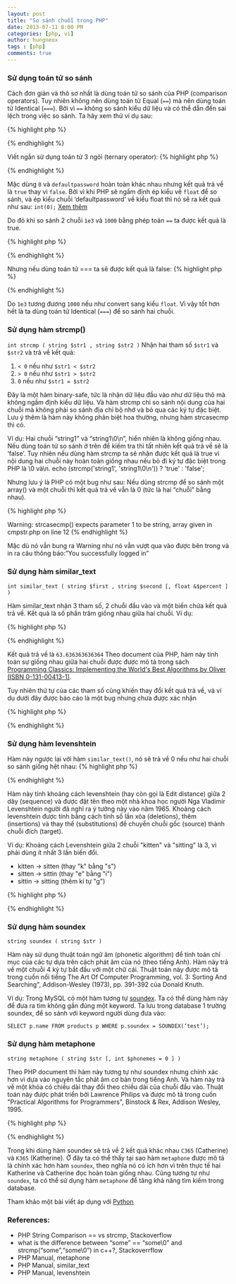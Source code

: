 ```yaml
---
layout: post
title: "So sánh chuỗi trong PHP"
date: 2013-07-11 8:00 PM
categories: [php, vi]
author: hungneox
tags : [php]
comments: true
---
```

### Sử dụng toán tử so sánh 
Cách đơn giản và thô sơ nhất là dùng toán tử so sánh của PHP (comparison operators). Tuy nhiên không nên dùng toán tử Equal (`==`) mà nên dùng toán tử Identical (`===`). Bởi vì `==` không so sánh kiểu dữ liệu và có thể dẫn đến sai lệch trong việc so sánh. Ta hãy xem thử ví dụ sau: 

{% highlight php %}
<?php
  $input = 0;
  if('defaultpassword' == $input){
   echo 'true';
  } else {
   echo 'false';
  }
?>
{% endhighlight %}  

Viết ngắn sử dụng toán tử 3 ngôi (ternary operator):
{% highlight php %} 
<?php
$input = 0;
echo ('defaultpassword' == $input) ? ‘true’ : ‘false’;
?>
{% endhighlight %}  

Mặc dùng `0` và `defaultpassword` hoàn toàn khác nhau nhưng kết quả trả về là `true` thay vì `false`. Bởi vì khi PHP sẽ ngầm định ép kiểu về `float` để so sánh, và ép kiểu chuỗi ‘defaultpassword’ về kiểu float thì nó sẽ ra kết quả như sau: `int(0);` [Xem thêm](http://php.net/manual/en/language.types.type-juggling.php)

Do đó khi so sánh 2 chuỗi `1e3` và `1000` bằng phép toán `==` ta được kết quả là true. 

{% highlight php %} 
<?php
echo ('1e3' == '1000') ? 'true' : 'false';
?>
{% endhighlight %} 

Nhưng nếu dùng toán tử === ta sẽ được kết quả là false: 
{% highlight php %} 
<?php
echo ('1e3' === '1000') ? 'true' : 'false';
?>
{% endhighlight %} 

Do `1e3` tương đương `1000` nếu như convert sang kiểu `float`. Vì vậy tốt hơn hết là ta dùng toán tử Identical (`===`) để so sánh hai chuỗi.

### Sử dụng hàm strcmp() 

`int strcmp ( string $str1 , string $str2 )`
Nhận hai tham số `$str1` và `$str2` và trả về kết quả:

1. `< 0` nếu như `$str1 < $str2`
2. `> 0` nếu như `$str1 > $str2`
2. `0` nếu như `$str1 = $str2`

Đây là một hàm binary-safe, tức là nhận dữ liệu đầu vào như dữ liệu thô mà không ngầm định kiểu dữ liệu. Và hàm strcmp chỉ so sánh nội dung của hai chuỗi mà không phải so sánh địa chỉ bộ nhớ và bỏ qua các ký tự đặc biệt. Lưu ý thêm là hàm này không phân biệt hoa thường, nhưng hàm strcasecmp thì có.

Ví dụ: Hai chuỗi “string1” và “string1\0\n”, hiển nhiên là không giống nhau. Nếu dùng toán tử so sánh ở trên để kiếm tra thì tất nhiên kết quả trả về sẽ là ‘false’. Tuy nhiên nếu dùng hàm strcmp ta sẽ nhận được kết quả là true vì nội dung hai chuỗi này hoàn toàn giống nhau nếu bỏ đi ký tự đặc biệt trong PHP là \0 và\n. 
echo (strcmp('string1', 'string1\0\n')) ? 'true' : 'false';

Nhưng lưu ý là PHP có một bug  như sau:  Nếu dùng strcmp để so sánh một array() và một chuỗi thì kết quả trả về vẫn là 0 (tức là hai “chuỗi” bằng nhau).

{% highlight php %} 
<?php
$pwd = isset($_GET[‘pwd’]) ? $_GET[‘pwd’] : '';
//tương đương $pwd = array();
 if ( strcasecmp( $pwd, 'password' ) == 0 ){
      echo 'You successfully logged in.';
}
?>
Warning: strcasecmp() expects parameter 1 to be string, array given in cmpstr.php on line 12
{% endhighlight %}

Mặc dù nó vẫn bung ra Warning như nó vẫn vượt qua vào được bên trong và in ra câu thông báo:”You successfully logged in”

### Sử dụng hàm similar_text 

`int similar_text ( string $first , string $second [, float &$percent ] )`

Hàm similar_text nhận 3 tham số, 2 chuỗi đầu vào và một biến chứa kết quả trả về. Kết quả là số phần trăm giống nhau giữa hai chuỗi. Ví dụ:

{% highlight php %} 
<?php
similar_text("Hello World","Hello Hello",$percent);
echo $percent;
?>
{% endhighlight %}

Kết quả trả về là `63.636363636364` Theo document của PHP, hàm này tính toán sự giống nhau giữa hai chuỗi được được mô tả trong sách [Programming Classics: Implementing the World's Best Algorithms by Oliver (ISBN 0-131-00413-1)](http://www.amazon.com/Programming-Classics-Implementing-Worlds-Algorithms/dp/0131004131). 

Tuy nhiên thứ tự của các tham số cũng khiến thay đổi kết quả trả về, và ví dụ dưới đây được báo cáo là một bug nhưng chưa được xác nhận 

{% highlight php %} 
<?php
echo similar_text('test','wert'); // 1
echo similar_text('wert','test'); // 2 hay
$var_1 = 'PHP IS GREAT'; 
$var_2 = 'WITH MYSQL'; 

echo similar_text($var_1, $var_2); // 3
echo similar_text($var_2, $var_1); // 2
?>
{% endhighlight %}

### Sử dụng hàm levenshtein 
Hàm này ngược lại với hàm `similar_text()`, nó sẽ trả về 0 nếu như hai chuỗi so sánh giống hệt nhau:
{% highlight php %} 
<?php 
int levenshtein ( string $str1 , string $str2 )
int levenshtein ( string $str1 , string $str2 , int $cost_ins , int $cost_rep , int $cost_del ) 
?>
{% endhighlight %}

Hàm này tính khoảng cách levenshtein (hay còn gọi là Edit distance) giữa 2 dãy (sequence) và được đặt tên theo một nhà khoa học người Nga Vladimir Levenshtein người đã nghĩ ra ý tưởng này vào năm 1965. Khoảng cách levenshtein được tính bằng cách tính số lần xóa (deletions), thêm (insertions) và thay thế (substitutions) để chuyển chuỗi gốc (source) thành chuỗi đích (target).

Ví dụ: Khoảng cách Levenshtein giữa 2 chuỗi "kitten" và "sitting" là 3, vì phải dùng ít nhất 3 lần biến đổi.

* kitten -> sitten (thay "k" bằng "s") 
* sitten -> sittin (thay "e" bằng "i") 
* sittin -> sitting (thêm kí tự "g")

{% highlight php %} 
<?php 
  echo levenshtein("kitten","sitting");//3
?>
{% endhighlight %}

### Sử dụng hàm soundex
`string soundex ( string $str )` 

Hàm này sử dụng thuật toán ngữ âm (phonetic algorithm) để tính toán chỉ mục của các tự dựa trên cách phát âm của nó (theo tiếng Anh). Hàm này trả về một chuỗi 4 ký tự bắt đầu với một chữ cái. Thuật toán này được mô tả trong cuốn nổi tiếng The Art Of Computer Programming, vol. 3: Sorting And Searching", Addison-Wesley (1973), pp. 391-392 của Donald Knuth.

Ví dụ: Trong MySQL có một hàm tương tự [soundex](http://dev.mysql.com/doc/refman/5.0/en/string-functions.html#function_soundex). Ta có thể dùng hàm này để đưa ra tìm không gần đúng một keyword. Ta lưu trong database 1 trường soundex, để so sánh với keyword người dùng đưa vào:

`SELECT p.name FROM products p WHERE p.soundex = SOUNDEX(‘test’);`

### Sử dụng hàm metaphone
`string metaphone ( string $str [, int $phonemes = 0 ] )`

Theo PHP document thì hàm này tương tự như soundex nhưng chính xác hơn vì dựa vào nguyên tắc phát âm cơ bản trong tiếng Anh. Và hàm này trả về một khóa có chiều dài thay đổi theo chiều dài của chuỗi đầu vào. Thuật toán này được phát triển bởi Lawrence Philips và được mô tả trong cuốn "Practical Algorithms for Programmers", Binstock & Rex, Addison Wesley, 1995.

{% highlight php %} 
<?php 
var_dump(metaphone('Catherine'));
var_dump(metaphone('Katherine'));
//string(5) "K0RN"
//string(5) "K0RN"
?>
{% endhighlight %}

Trong khi dùng hàm soundex sẽ trả về 2 kết quả khác nhau `C365` (Catherine) và `K365` (Katherine). Ở đây ta có thể thấy tại sao hàm `metaphone` được mô tả là chính xác hơn hàm `soundex`, theo nghĩa nó có ích hơn vì trên thực tế hai Katherine và Catherine đọc hoàn toàn giống nhau. Cũng tương tự như `soundex`, ta có thể sử dụng hàm `metaphone` để tăng khả năng tìm kiếm trong database. 

Tham khảo một bài viết áp dụng với [Python](http://www.informit.com/articles/article.aspx?p=1848528)

### References:

* PHP String Comparison == vs strcmp, Stackoverflow
* what is the difference between “some” == “some\0” and strcmp(“some”,“some\0”) in c++?, Stackoverrflow
* PHP Manual, metaphone
* PHP Manual, similar_text
* PHP Manual, levenshtein